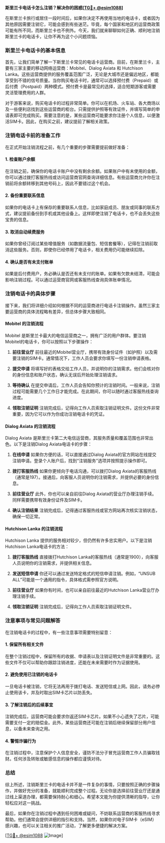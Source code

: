 **斯里兰卡电话卡怎么注销？解决你的困惑[[TG💪+ @esim1088](https://t.me/s/esim1088)]**

在斯里兰卡旅行或居住一段时间后，如果你决定不再使用当地的电话卡，或者因为其他原因需要注销它，可能会感到有些迷茫。毕竟，每个国家和地区的运营商政策可能有所不同，而斯里兰卡也不例外。今天，我们就来聊聊如何正确、顺利地注销斯里兰卡的电话卡，让你不再为这个小问题烦恼。

### 斯里兰卡电话卡的基本信息

首先，让我们简单了解一下斯里兰卡常见的电话卡运营商。目前，在斯里兰卡，主要有三家主要的移动网络运营商：Mobitel、Dialog Axiata 和 Hutchison Lanka。这些运营商提供的服务覆盖范围广泛，无论是大城市还是偏远地区，都能享受到不错的信号质量。当你购买电话卡时，通常可以选择预付费（Prepaid）或后付费（Postpaid）两种模式。预付费卡是最常见的选择，适合短期游客或需要灵活管理费用的人群。

对于游客来说，购买电话卡的过程非常简单。你可以在机场、火车站、各大商场以及一些便利店找到这些运营商的柜台。只需提供护照等有效证件，并填写简单的申请表即可完成购买。需要注意的是，某些运营商可能要求你注册个人信息，以便激活SIM卡。因此，在购买之前，建议提前了解相关政策。

### 注销电话卡前的准备工作

在正式开始注销流程之前，有几个重要的步骤需要提前做好准备：

#### 1. **检查账户余额**
在注销之前，确保你的电话卡账户中没有剩余余额。如果账户中有未使用的金额，你可以通过拨打客服热线或访问运营商官网查询详细信息。有些运营商允许你在注销前将余额转移到其他号码上，因此不要错过这个机会。

#### 2. **备份重要联系信息**
如果你的电话卡上有保存的重要联系人信息，比如家庭成员、朋友或同事的联系方式，建议提前备份到手机或其他设备上。这样即使注销了电话卡，也不会丢失这些宝贵的信息。

#### 3. **取消自动续费服务**
如果你曾经订阅过某些增值服务（如数据流量包、短信套餐等），记得在注销前取消这些服务。否则，即使你已经停用了电话卡，相关费用仍可能继续扣除。

#### 4. **确认是否有未支付账单**
如果是后付费用户，务必确认是否还有未支付的账单。如果有欠款未结清，可能会影响注销过程。可以通过运营商官网或客服热线查询具体账单情况。

### 注销电话卡的具体步骤

接下来，我们将详细介绍如何根据不同的运营商进行电话卡注销操作。虽然三家主要运营商的具体流程略有差异，但总体步骤大致相同。

#### Mobitel 的注销流程

Mobitel 是斯里兰卡最大的电信运营商之一，拥有广泛的用户群体。要注销Mobitel的电话卡，你可以按照以下步骤操作：

1. **前往营业厅**
   前往最近的Mobitel营业厅，携带有效身份证件（如护照）以及需要注销的SIM卡。通常情况下，工作人员会要求你填写一份注销申请表格。

2. **提交申请**
   将填写好的表格交给工作人员，并说明你的注销需求。他们会核对你的身份信息和账户状态，确认无误后开始处理注销请求。

3. **等待确认**
   在提交申请后，工作人员会告知你预计的注销时间。一般来说，注销过程可能需要几个工作日才能完成。在此期间，你可以随时通过客服热线查询进度。

4. **领取注销证明**
   注销完成后，记得向工作人员索取注销证明文件。这份文件非常重要，因为它可以作为你成功注销电话卡的凭证。

#### Dialog Axiata 的注销流程

Dialog Axiata 是斯里兰卡第二大电信运营商，其服务质量和覆盖范围也非常出色。以下是注销Dialog Axiata电话卡的步骤：

1. **在线申请**
   如果你方便的话，可以直接通过Dialog Axiata的官方网站在线提交注销申请。登录个人账户后，找到“注销服务”选项并按照提示操作即可。

2. **拨打客服热线**
   如果你更倾向于电话沟通，可以拨打Dialog Axiata的客服热线（通常是197）。接通后，向客服人员说明你的注销需求，并提供必要的身份信息。

3. **前往营业厅**
   此外，你也可以亲自前往Dialog Axiata的营业厅办理注销手续。同样需要携带有效身份证件及SIM卡。

4. **确认注销结果**
   注销完成后，记得通过客服热线或官方网站再次核实注销状态，确保一切正常。

#### Hutchison Lanka 的注销流程

Hutchison Lanka 提供的服务相对较少，但仍然有许多忠实用户。以下是注销Hutchison Lanka电话卡的方法：

1. **拨打客服热线**
   直接拨打Hutchison Lanka的客服热线（通常是1900），向客服人员说明你的注销需求，并提供相关信息。

2. **发送短信申请**
   你还可以通过发送特定格式的短信申请注销。例如，“UNSUB ALL”可能是一个通用的指令，具体格式需参照官方说明。

3. **前往营业厅**
   如果你有时间，也可以亲自前往最近的Hutchison Lanka营业厅办理注销手续。

4. **领取注销证明**
   注销完成后，记得向工作人员索取注销证明文件。

### 注意事项与常见问题解答

在注销电话卡的过程中，有一些注意事项需要特别留意：

#### 1. **保留所有相关文件**
在整个注销过程中，保留所有的收据、申请表以及注销证明文件是非常重要的。这些文件不仅可以帮助你跟踪注销进度，还能在未来需要时作为证据使用。

#### 2. **避免使用已注销的电话卡**
一旦电话卡被注销，它将无法再用于拨打电话、发送短信或上网。因此，请务必停止使用该卡，并及时取出SIM卡芯片以防丢失。

#### 3. **了解注销后的后续事宜**
注销完成后，运营商可能会要求你返还SIM卡芯片。如果不小心遗失了芯片，可能需要支付一定的赔偿金。此外，某些运营商还可能在注销后继续保留部分用户信息，以备未来查询之用。

#### 4. **警惕诈骗行为**
在注销过程中，注意保护个人信息安全，谨防不法分子冒充运营商工作人员骗取钱财。任何涉及转账或敏感信息的操作都应谨慎对待。

### 总结

综上所述，注销斯里兰卡的电话卡并不是一件复杂的事情，只要按照正确的步骤操作，并做好充分的准备，就能顺利完成整个过程。无论你是选择前往营业厅还是通过线上渠道办理，都需要保持耐心和细心。希望本文能为你提供清晰的指导，让你轻松应对这一挑战。

最后，如果你在注销过程中遇到任何困难或疑问，不妨联系运营商的客服热线寻求帮助。他们通常会提供详细的指引和支持。当然，如果你对电子SIM卡（eSIM）感兴趣，也可以关注相关的推广活动，了解更多便捷的解决方案。

[[TG💪+ @esim1088](https://t.me/s/esim1088) ![Image](https://i.postimg.cc/4NQfJmqS/Snipaste-2025-05-13-00-14-12.png)]